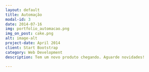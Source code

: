 ```yaml
---
layout: default
title: Automação
modal-id: 3
date: 2014-07-16
img: portfolio_automacao.png
img_on_post: cake.png
alt: image-alt
project-date: April 2014
client: Start Bootstrap
category: Web Development
description: Tem um novo produto chegando. Aguarde novidades!

---
```

